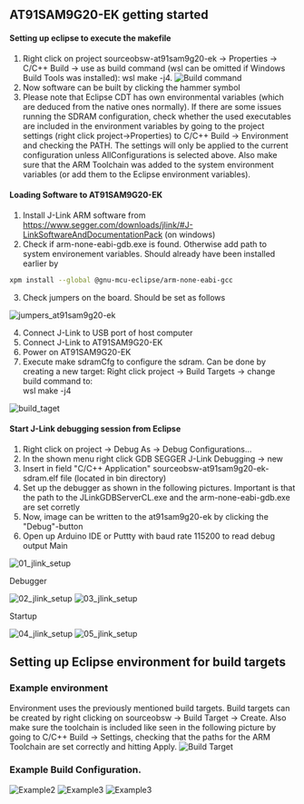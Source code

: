 ## <a id="top"></a> <a name="at91"></a> AT91SAM9G20-EK getting started

#### Setting up eclipse to execute the makefile
1. Right click on project sourceobsw-at91sam9g20-ek &rarr; Properties &rarr; C/C++ Build &rarr; use as build command (wsl can be omitted if Windows Build Tools was installed): wsl make -j4. 
![Build command](doc/readme_img/build_command.png)
2. Now software can be built by clicking the hammer symbol
3. Please note that Eclipse CDT has own environmental variables (which are deduced from the native ones normally). If there are some issues running the SDRAM configuration, check whether the used executables are included in the environment variables by going to the project settings (right click project->Properties) to C/C++ Build -> Environment and checking the PATH. The settings will only be applied to the current configuration unless AllConfigurations is selected above. Also make sure that the ARM Toolchain was added to the system environment variables (or add them to the Eclipse environment variables).

#### Loading Software to AT91SAM9G20-EK
1.	Install J-Link ARM software from https://www.segger.com/downloads/jlink/#J-LinkSoftwareAndDocumentationPack (on windows)
2. Check if arm-none-eabi-gdb.exe is found. Otherwise add path to system environement variables. Should already have been installed earlier by
````sh
xpm install --global @gnu-mcu-eclipse/arm-none-eabi-gcc
````
3. Check jumpers on the board. Should be set as follows

![jumpers_at91sam9g20-ek](doc/readme_img/jumpers_at91sam9g20-ek.png)

4.	Connect J-Link to USB port of host computer
5.	Connect J-Link to AT91SAM9G20-EK
6.	Power on AT91SAM9G20-EK
7. Execute make sdramCfg to configure the sdram. Can be done by creating a new target: Right click project &rarr; Build Targets &rarr; change build command to:<br />
wsl make -j4

![build_taget](doc/readme_img/build_target.png)

#### Start J-Link debugging session from Eclipse
1. Right click on project &rarr; Debug As &rarr; Debug Configurations...
2. In the shown menu right click GDB SEGGER J-Link Debugging &rarr; new
3. Insert in field "C/C++ Application" sourceobsw-at91sam9g20-ek-sdram.elf file (located in bin directory)
4. Set up the debugger as shown in the following pictures. Important is that the path to the JLinkGDBServerCL.exe and the arm-none-eabi-gdb.exe are set corretly
5. Now, image can be written to the at91sam9g20-ek by clicking the "Debug"-button
6. Open up Arduino IDE or Puttty with baud rate 115200 to read debug output
Main

![01_jlink_setup](doc/readme_img/01_jlink_setup.png)

Debugger

![02_jlink_setup](doc/readme_img/02_jlink_setup.png)
![03_jlink_setup](doc/readme_img/03_jlink_setup.png)

Startup

![04_jlink_setup](doc/readme_img/04_jlink_setup.png)
![05_jlink_setup](doc/readme_img/05_jlink_setup.png)
<br>

##  Setting up Eclipse environment for build targets
### Example environment

<a name="buildtargets"></a>
Environment uses the previously mentioned build targets. Build targets can be created by
right clicking on sourceobsw -> Build Target -> Create. Also make sure the toolchain is included like
seen in the following picture by going to C/C++ Build -> Settings, checking that the paths for the ARM Toolchain are set correctly and 
hitting Apply.
![Build Target](doc/readme_img/eclipse_example1.PNG)

### Example Build Configuration.
![Example2](doc/readme_img/eclipse_example2.PNG)
![Example3](doc/readme_img/eclipse_example3.PNG)
![Example3](doc/readme_img/eclipse_example4.PNG)
